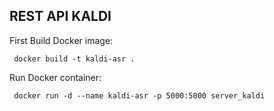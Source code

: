 ## REST API KALDI

First Build Docker image:

``` docker build -t kaldi-asr .```

Run Docker container:

``` docker run -d --name kaldi-asr -p 5000:5000 server_kaldi```
